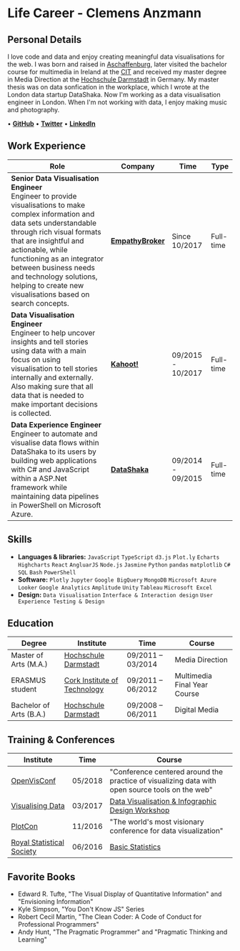 # Life Career - Clemens Anzmann

## Personal Details
I love code and data and enjoy creating meaningful data visualisations for the web. I was born and raised in [Aschaffenburg](https://en.wikipedia.org/wiki/Aschaffenburg), later visited the bachelor course for multimedia in Ireland at the [CIT](http://www.cit.ie/) and received my master degree in Media Direction at the [Hochschule Darmstadt](https://www.h-da.de/) in Germany. My master thesis was on data sonfication in the workplace, which I wrote at the London data startup DataShaka. Now I'm working as a data visualisation engineer in London. When I'm not working with data, I enjoy making music and photography.

• [__GitHub__](https://github.com/ckanz)  • [__Twitter__](https://twitter.com/clemens_anzmann) • [__LinkedIn__](https://www.linkedin.com/in/clemens-anzmann-9135513b)

## Work Experience
Role | Company | Time | Type
---------------|---------------|----------------|----------------
__Senior Data Visualisation Engineer__ <br> Engineer to provide visualisations to make complex information and data sets understandable through rich visual formats that are insightful and actionable, while functioning as an integrator between business needs and technology solutions, helping to create new visualisations based on search concepts.| __[EmpathyBroker](https://www.empathybroker.com/)__ |Since 10/2017 | Full-time
__Data Visualisation Engineer__ <br> Engineer to help uncover insights and tell stories using data with a main focus on using visualisation to tell stories internally and externally. Also making sure that all data that is needed to make important decisions is collected.| __[Kahoot!](https://getkahoot.com/)__ | 09/2015 - 10/2017 | Full-time
__Data Experience Engineer__ <br> Engineer to automate and visualise data flows within DataShaka to its users by building web applications with C# and JavaScript within a ASP.Net framework while maintaining data pipelines in PowerShell on Microsoft Azure. | __[DataShaka](http://www.datashaka.com/)__ | 09/2014 - 09/2015 | Full-time

## Skills
- __Languages & libraries:__ `JavaScript` `TypeScript` `d3.js` `Plot.ly` `Echarts` `Highcharts` `React` `AngluarJS` `Node.js` `Jasmine` `Python` `pandas` `matplotlib` `C#` `SQL` `Bash` `PowerShell`
- __Software:__ `Plotly` `Jupyter` `Google BigQuery` `MongoDB` `Microsoft Azure` `Looker` `Google Analytics` `Amplitude` `Unity` `Tableau` `Microsoft Excel`
- __Design:__ `Data Visualisation` `Interface & Interaction design` `User Experience Testing & Design`

## Education
Degree | Institute | Time | Course
---------------|---------------|----------------|----------------
Master of Arts (M.A.) | [Hochschule Darmstadt](https://www.h-da.de/) | 09/2011 – 03/2014 | Media Direction
ERASMUS student | [Cork Institute of Technology](http://www.cit.ie/) | 09/2011 – 06/2012 | Multimedia Final Year Course
Bachelor of Arts (B.A.) | [Hochschule Darmstadt](https://www.h-da.de/) | 09/2008 – 06/2011 | Digital Media

## Training & Conferences
Institute | Time | Course
---------------|----------------|----------------
[OpenVisConf](http://www.openvisconf.com/) | 05/2018 | "Conference centered around the practice of visualizing data with open source tools on the web"
[Visualising Data](http://www.visualisingdata.com/) | 03/2017 | [Data Visualisation & Infographic Design Workshop](http://www.visualisingdata.com/training/)
[PlotCon](https://plotcon.plot.ly/) | 11/2016 | "The world's most visionary conference for data visualization"
[Royal Statistical Society](https://www.rss.org.uk/) | 06/2016 | [Basic Statistics](https://www.rss.org.uk/RSS/Training/Public_courses/RSS/pro_dev/RSS_training_courses_sub/test_training.aspx?hkey=80752d6b-205c-4865-8068-ab827079ced2)

## Favorite Books
- Edward R. Tufte, "The Visual Display of Quantitative Information" and "Envisioning Information"
- Kyle Simpson, "You Don't Know JS" Series
- Robert Cecil Martin, "The Clean Coder: A Code of Conduct for Professional Programmers"
- Andy Hunt, "The Pragmatic Programmer" and "Pragmatic Thinking and Learning"
